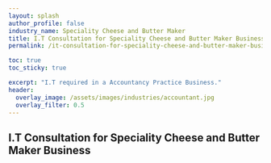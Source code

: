 ```yaml
---
layout: splash 
author_profile: false 
industry_name: Speciality Cheese and Butter Maker
title: I.T Consultation for Speciality Cheese and Butter Maker Business
permalink: /it-consultation-for-speciality-cheese-and-butter-maker-business

toc: true
toc_sticky: true

excerpt: "I.T required in a Accountancy Practice Business."
header:
  overlay_image: /assets/images/industries/accountant.jpg
  overlay_filter: 0.5 
---
```


## I.T Consultation for Speciality Cheese and Butter Maker Business